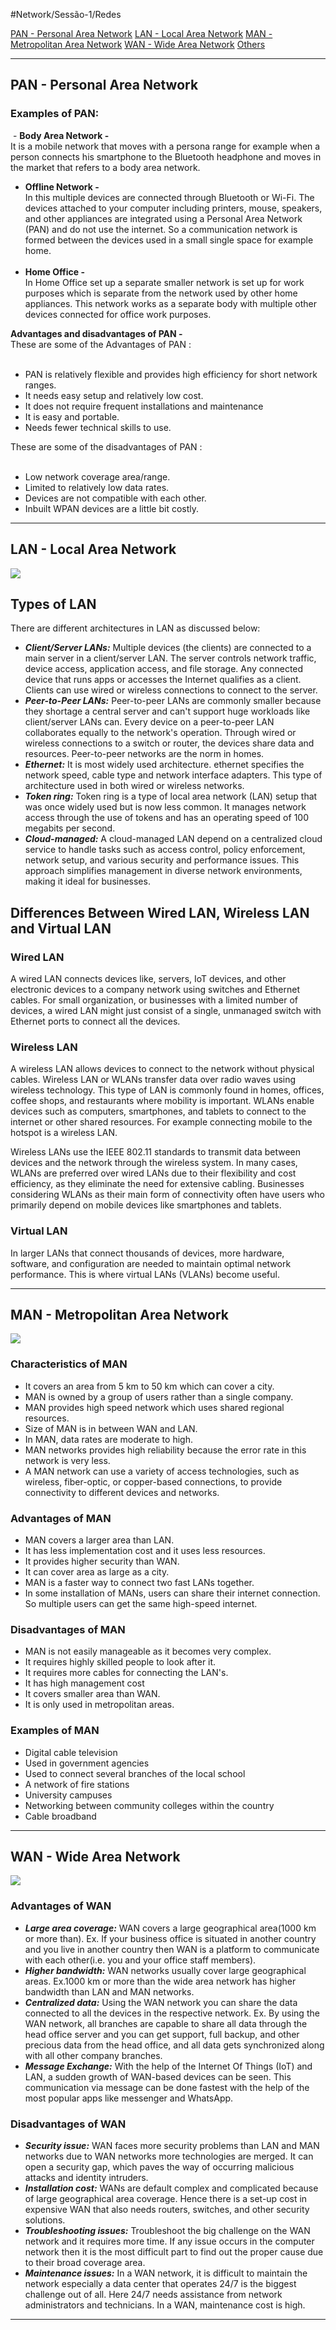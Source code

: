 #Network/Sessão-1/Redes

[PAN - Personal Area Network](#PAN%20-%20Personal%20Area%20Network)
[LAN - Local Area Network](#LAN%20-%20Local%20Area%20Network)
[MAN - Metropolitan Area Network](#MAN%20-%20Metropolitan%20Area%20Network)
[WAN - Wide Area Network](#WAN%20-%20Wide%20Area%20Network)
[Others](#Others)



---
## PAN - Personal Area Network

### Examples of PAN:
 - **Body Area Network -**   
    It is a mobile network that moves with a persona range for example when a person connects his smartphone to the Bluetooth headphone and moves in the market that refers to a body area network.
- **Offline Network -**   
    In this multiple devices are connected through Bluetooth or Wi-Fi. The devices attached to your computer including printers, mouse, speakers, and other appliances are integrated using a Personal Area Network (PAN) and do not use the internet. So a communication network is formed between the devices used in a small single space for example home.   
     
- **Home Office -**   
    In Home Office set up a separate smaller network is set up for work purposes which is separate from the network used by other home appliances. This network works as a separate body with multiple other devices connected for office work purposes.

  
**Advantages and disadvantages of PAN -**   
These are some of the Advantages of PAN :   
 

- PAN is relatively flexible and provides high efficiency for short network ranges.
- It needs easy setup and relatively low cost.
- It does not require frequent installations and maintenance
- It is easy and portable.
- Needs fewer technical skills to use.

  
These are some of the disadvantages of PAN :   
 

- Low network coverage area/range.
- Limited to relatively low data rates.
- Devices are not compatible with each other.
- Inbuilt WPAN devices are a little bit costly.

---

## LAN - Local Area Network

![](Imagens/LAN.png)

## Types of LAN

There are different architectures in LAN as discussed below:

- ***Client/Server LANs:*** Multiple devices (the clients) are connected to a main server in a client/server LAN. The server controls network traffic, device access, application access, and file storage. Any connected device that runs apps or accesses the Internet qualifies as a client. Clients can use wired or wireless connections to connect to the server.
- ***Peer-to-Peer LANs:*** Peer-to-peer LANs are commonly smaller because they shortage a central server and can't support huge workloads like client/server LANs can. Every device on a peer-to-peer LAN collaborates equally to the network's operation. Through wired or wireless connections to a switch or router, the devices share data and resources. Peer-to-peer networks are the norm in homes.
- ***Ethernet:*** It is most widely used architecture. ethernet specifies the network speed, cable type and network interface adapters. This type of architecture used in both wired or wireless networks.
- ***Token ring:*** Token ring is a type of local area network (LAN) setup that was once widely used but is now less common. It manages network access through the use of tokens and has an operating speed of 100 megabits per second.
- ***Cloud-managed:*** A cloud-managed LAN depend on a centralized cloud service to handle tasks such as access control, policy enforcement, network setup, and various security and performance issues. This approach simplifies management in diverse network environments, making it ideal for businesses.

## Differences Between Wired LAN, Wireless LAN and Virtual LAN

### Wired LAN

A wired LAN connects devices like, servers, IoT devices, and other electronic devices to a company network using switches and Ethernet cables. For small organization, or businesses with a limited number of devices, a wired LAN might just consist of a single, unmanaged switch with Ethernet ports to connect all the devices.

### Wireless LAN

A wireless LAN allows devices to connect to the network without physical cables. Wireless LAN or WLANs transfer data over radio waves using wireless technology. This type of LAN is commonly found in homes, offices, coffee shops, and restaurants where mobility is important. WLANs enable devices such as computers, smartphones, and tablets to connect to the internet or other shared resources. For example connecting mobile to the hotspot is a wireless LAN.

Wireless LANs use the IEEE 802.11 standards to transmit data between devices and the network through the wireless system. In many cases, WLANs are preferred over wired LANs due to their flexibility and cost efficiency, as they eliminate the need for extensive cabling. Businesses considering WLANs as their main form of connectivity often have users who primarily depend on mobile devices like smartphones and tablets.

### Virtual LAN

In larger LANs that connect thousands of devices, more hardware, software, and configuration are needed to maintain optimal network performance. This is where virtual LANs (VLANs) become useful.

---

## MAN - Metropolitan Area Network

![](Imagens/MAN.png)

### Characteristics of MAN

- It covers an area from 5 km to 50 km which can cover a city.
- MAN is owned by a group of users rather than a single company.
- MAN provides high speed network which uses shared regional resources.
- Size of MAN is in between WAN and LAN.
- In MAN, data rates are moderate to high.
- MAN networks provides high reliability because the error rate in this network is very less.
- A MAN network can use a variety of access technologies, such as wireless, fiber-optic, or copper-based connections, to provide connectivity to different devices and networks.

### Advantages of MAN

- MAN covers a larger area than LAN.
- It has less implementation cost and it uses less resources.
- It provides higher security than WAN.
- It can cover area as large as a city.
- MAN is a faster way to connect two fast LANs together.
- In some installation of MANs, users can share their internet connection. So multiple users can get the same high-speed internet.

### Disadvantages of MAN

- MAN is not easily manageable as it becomes very complex.
- It requires highly skilled people to look after it.
- It requires more cables for connecting the LAN's.
- It has high management cost
- It covers smaller area than WAN.
- It is only used in metropolitan areas.

### Examples of MAN

- Digital cable television
- Used in government agencies
- Used to connect several branches of the local school
- A network of fire stations
- University campuses
- Networking between community colleges within the country
- Cable broadband


---

## WAN - Wide Area Network

![](Imagens/WAN.png)

### Advantages of WAN

- ***Large area coverage:*** WAN covers a large geographical area(1000 km or more than). Ex. If your business office is situated in another country and you live in another country then WAN is a platform to communicate with each other(i.e. you and your office staff members).             
- ***Higher bandwidth:*** WAN networks usually cover large geographical areas. Ex.1000 km or more than the wide area network has higher bandwidth than LAN and MAN networks.
- ***Centralized data:*** Using the WAN network you can share the data connected to all the devices in the respective network. Ex. By using the WAN network, all branches are capable to share all data through the head office server and you can get support, full backup, and other precious data from the head office, and all data gets synchronized along with all other company branches.
- ***Message Exchange:*** With the help of the Internet Of Things (IoT) and LAN, a sudden growth of WAN-based devices can be seen. This communication via message can be done fastest with the help of the most popular apps like messenger and WhatsApp.

### Disadvantages of WAN

- ***Security issue:*** WAN faces more security problems than LAN and MAN networks due to WAN networks more technologies are merged. It can open a security gap, which paves the way of occurring malicious attacks and identity intruders.
- ***Installation cost:*** WANs are default complex and complicated because of large geographical area coverage. Hence there is a set-up cost in expensive WAN that also needs routers, switches, and other security solutions.
- ***Troubleshooting issues:*** Troubleshoot the big challenge on the WAN network and it requires more time. If any issue occurs in the computer network then it is the most difficult part to find out the proper cause due to their broad coverage area. 
- ***Maintenance issues:*** In a WAN network, it is difficult to maintain the network especially a data center that operates 24/7 is the biggest challenge out of all. Here 24/7 needs assistance from network administrators and technicians. In a WAN, maintenance cost is high.

---
